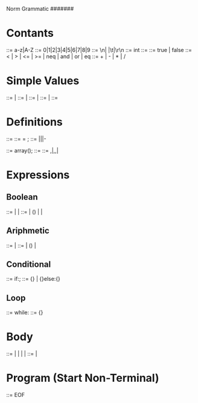 Norm Grammatic
#######

# Contants
<Letter> ::= a-z|A-Z
<Digit> ::= 0|1|2|3|4|5|6|7|8|9
<SpaceSymb> ::= \n| |\t|\r\n
<Type> ::= int
<Empty> ::= 
<BoolConst> ::= true | false
<BoolSign> ::= < | > | <= | >= | neq | and | or | eq 
<ArphSign> ::= + | - | * | /

# Simple Values
<RequiredSpace> ::= <SpaceSymb><Space>|<SpaceSymb>
<Space> ::= <RequiredSpace>|<Empty>
<Number> ::= <Digit><Number>|<Digit>
<LetterDigit> ::= <Letter><LetterDigit> | <Digit><LetterDigit>
<VariableName> ::= <Letter><LetterDigit>

# Definitions
<VariableDefinition> ::= <Type><RequiredSpace><Assignment>
<Assignment> ::= <VariableName><Space> = <Space><VariableValue><Space>;
<VariableValue> ::= <VariableName>|<Number>|<ArphExpr>|-<ArphExpr>

<InitArray> ::= array(<Space><ArrayType><Space><ArraySize><Space>)<Space><VariableName><Space>;
<ArrayType> ::= <Type>
<ArraySize> ::= ,<Number>|,<Number>,<Number>|<Empty>

# Expressions 
## Boolean
<BoolVal> ::= <BoolConst> | <Number> | <VariableName>
<BoolExpr> ::= <BoolVal><Space><BoolSign><Space><BoolVal> | (<Space><BoolExpr><Space>) 
	| <BoolExpr><Space><BoolSign><Space><BoolExpr> | <BoolConst>

## Ariphmetic
<ArphVal> ::= <Number> | <VariableName> 
<ArphExpr> ::= <ArphVal><Space><ArphSign><Space><ArphVal> | (<Space><ArphExpr><Space>)
	| <ArphExpr><Space><ArphSign><Space><ArphEpr>

## Conditional
<Condition> ::= if<RequiredSpace><BoolExpr><Space>:<Space><ConditionalBody><Space>;
<ConditionalBody> ::= {<Body>} | {<Body>}<Space>else:<Space>{<Body>}

## Loop
<Loop> ::= while<RequiredSpace><BoolExpr><Space>:<LoopBody>
<LoopBody> ::= {<Body>}


# Body
<Body> ::= <Space> | <Assignment><BodyLine> | <Loop><BodyLine> | <Condition><BodyLine> 
	| <VariableDefinition><BodyLine>
<BodyLine> ::= <Space> | <Body><BodyLine>

# Program (Start Non-Terminal)
<Program> ::=  <Body>EOF
